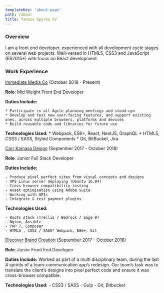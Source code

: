 ```yaml
---
templateKey: 'about-page'
path: /about
title: Yannis Spyrou CV
---
```

### Overview
I am a front end developer, experienced with all development cycle stages on several web projects. Well-versed in HTML5, CSS3 and JavaScript (ES2015+) with focus on React development.

### Work Experience
[Immediate Media Co](http://www.immediate.co.uk/) (October 2018 - Present)

**Role**: Mid Weight Front End Developer 

**Duties Include:**

    * Participate in all Agile planning meetings and stand-ups
    * Develop and test new user-facing features, and support existing ones, across multiple browsers, platforms and devices
    * Build reusable code and libraries for future use

**Technologies Used:**
    * Webpack, ES6+, React, NextJS, GraphQL
    * HTML5, CSS3 / SASS, Styled Components
    * Git, BitBucket, Jira

[Carr Kamasa Design](https://www.carrkamasa.co.uk/) (September 2017 - October 2018)

**Role**: Junior Full Stack Developer 

**Duties Include:**

    - Produce pixel perfect sites from visual concepts and designs
    - VPS Linux server deploying (Ubuntu 16.04)
    - Cross browser compatibility testing
    - Asset optimisation using Adobe Suite
    - Working with APIs
    - Integrate & test payment plugins

**Technologies Used:**

    - Roots stack (Trellis / Bedrock / Sage 9)
    - Nginx, Ansible
    - PHP 7, Composer
    - HTML5 , CSS3 / SASS* Webpack, ES6+, Git

[Discover Brand Creation](https://www.discoverbrandcreation.com/) (September 2017 - October 2018)

**Role**: Junior Front End Developer 

**Duties Include:**
Worked as part of a multi disciplinary team, during the last 4 sprints of a team-communication app’s redesign. Our team’s task was to translate the client’s designs into pixel perfect code and ensure it was cross-browser compatible.

**Technologies Used:**
    - CSS3 / SASS
    - Gulp
    - Git, Bitbucket